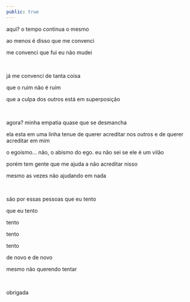 ```yaml
---
public: true
---
```


aqui? o tempo continua o mesmo

ao menos é disso que me convenci

me convenci que fui eu não mudei

&nbsp;

já me convenci de tanta coisa

que o ruim não é ruim

que a culpa dos outros está em superposição

&nbsp;

agora? minha empatia quase que se desmancha

ela esta em uma linha tenue de querer acreditar nos outros e de querer acreditar em mim

o egoismo... não, o abismo do ego. eu não sei se ele é um vilão

porém tem gente que me ajuda a não acreditar nisso

mesmo as vezes não ajudando em nada

&nbsp;

são por essas pessoas que eu tento

que eu tento

tento

tento

tento

de novo e de novo

mesmo não querendo tentar

&nbsp;

obrigada
